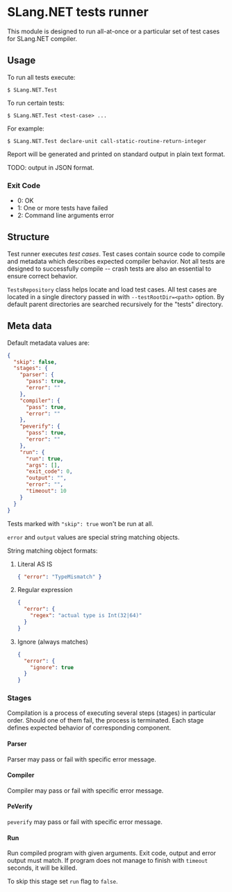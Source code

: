 # SLang.NET tests runner

This module is designed to run all-at-once or a particular set of test cases
for SLang.NET compiler.

## Usage

To run all tests execute:

`$ SLang.NET.Test`

To run certain tests:

`$ SLang.NET.Test <test-case> ...`

For example:

`$ SLang.NET.Test declare-unit call-static-routine-return-integer`

Report will be generated and printed on standard output in plain text format.

TODO: output in JSON format.

### Exit Code

 * 0: OK
 * 1: One or more tests have failed
 * 2: Command line arguments error

## Structure

Test runner executes _test cases_. Test cases contain source code to compile and
metadata which describes expected compiler behavior. Not all tests are designed
to successfully compile -- crash tests are also an essential to ensure correct
behavior.

`TestsRepository` class helps locate and load test cases. All test cases are
located in a single directory passed in with `--testRootDir=<path>` option. By
default parent directories are searched recursively for the "tests" directory.

## Meta data

Default metadata values are:

```json
{
  "skip": false,
  "stages": {
    "parser": {
      "pass": true,
      "error": ""
    },
    "compiler": {
      "pass": true,
      "error": ""
    },
    "peverify": {
      "pass": true,
      "error": ""
    },
    "run": {
      "run": true,
      "args": [],
      "exit_code": 0,
      "output": "",
      "error": "",
      "timeout": 10
    }
  }
}
```

Tests marked with `"skip": true` won't be run at all.

`error` and `output` values are special string matching objects.

String matching object formats:

 1. Literal AS IS
    ```json
    { "error": "TypeMismatch" }
    ```
 2. Regular expression
    ```json
    {
      "error": {
        "regex": "actual type is Int(32|64)"
      }
    }
    ```
 3. Ignore (always matches)
    ```json
    {
      "error": {
        "ignore": true
      }
    }
    ```

### Stages

Compilation is a process of executing several steps (stages) in particular
order. Should one of them fail, the process is terminated. Each stage defines
expected behavior of  corresponding component.

#### Parser

Parser may pass or fail with specific error message.

#### Compiler

Compiler may pass or fail with specific error message.

#### PeVerify

`peverify` may pass or fail with specific error message.

#### Run

Run compiled program with given arguments. Exit code, output and error output
must match. If program does not manage to finish with `timeout` seconds, it
will be killed.

To skip this stage set `run` flag to `false`.
